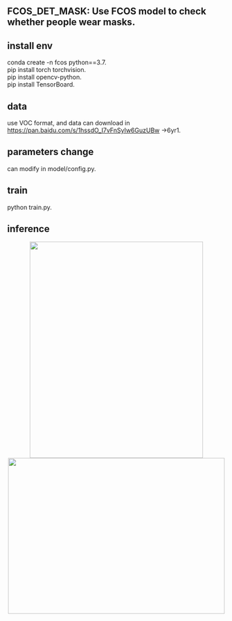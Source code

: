 ## FCOS_DET_MASK: Use FCOS model to check whether people wear masks.

## install env
conda create -n fcos python==3.7.   
pip install torch torchvision.   
pip install opencv-python.   
pip install TensorBoard.   

## data
use VOC format, and data can download in https://pan.baidu.com/s/1hssdO_I7vFnSyIw6GuzUBw  ->6yr1. 
## parameters change
can modify in model/config.py.   

## train 
python train.py.  

## inference 
<div align=center><img src="https://github.com/2anchao/FCOS_DET_MASK/show/img2.jpg" width="400" height="500" /></div>

<div align=center><img src="https://github.com/2anchao/FCOS_DET_MASK/show/7c24ab1d2ddbdf65.jpg" width="500" height="360" /></div>
